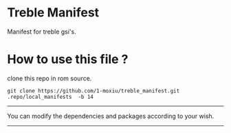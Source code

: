 # Treble Manifest
Manifest for treble gsi's.

#  How to use this file ?

clone this repo in rom source.  
    
    git clone https://github.com/1-moxiu/treble_manifest.git .repo/local_manifests  -b 14
  

------------------------------------------------------

You can modify the dependencies and packages according to your wish.

------------------------------------------------------

